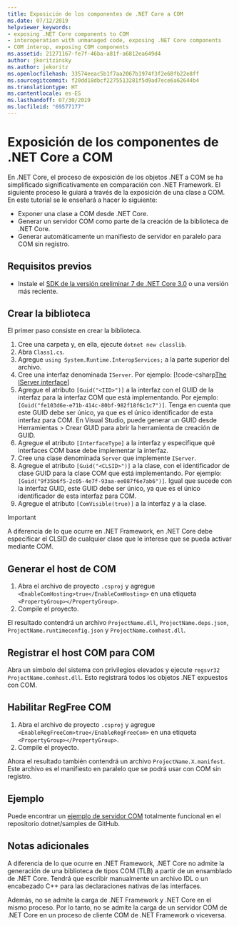 ```yaml
---
title: Exposición de los componentes de .NET Core a COM
ms.date: 07/12/2019
helpviewer_keywords:
- exposing .NET Core components to COM
- interoperation with unmanaged code, exposing .NET Core components
- COM interop, exposing COM components
ms.assetid: 21271167-fe7f-46ba-a81f-a6812ea649d4
author: jkoritzinsky
ms.author: jekoritz
ms.openlocfilehash: 33574eeac5b1f7aa2067b1974f3f2e68fb22e8ff
ms.sourcegitcommit: f20dd18dbcf2275513281f5d9ad7ece6a62644b4
ms.translationtype: HT
ms.contentlocale: es-ES
ms.lasthandoff: 07/30/2019
ms.locfileid: "69577177"
---
```

# <a name="exposing-net-core-components-to-com"></a>Exposición de los componentes de .NET Core a COM

En .NET Core, el proceso de exposición de los objetos .NET a COM se ha simplificado significativamente en comparación con .NET Framework. El siguiente proceso le guiará a través de la exposición de una clase a COM. En este tutorial se le enseñará a hacer lo siguiente:

- Exponer una clase a COM desde .NET Core.
- Generar un servidor COM como parte de la creación de la biblioteca de .NET Core.
- Generar automáticamente un manifiesto de servidor en paralelo para COM sin registro.

## <a name="prerequisites"></a>Requisitos previos

- Instale el [SDK de la versión preliminar 7 de .NET Core 3.0](https://www.microsoft.com/net/core) o una versión más reciente.

## <a name="create-the-library"></a>Crear la biblioteca

El primer paso consiste en crear la biblioteca.

1. Cree una carpeta y, en ella, ejecute `dotnet new classlib`.
2. Abra `Class1.cs`.
3. Agregue `using System.Runtime.InteropServices;` a la parte superior del archivo.
4. Cree una interfaz denominada `IServer`. Por ejemplo: [!code-csharp[The IServer interface](~/samples/core/extensions/COMServerDemo/COMContract/IServer.cs)]
5. Agregue el atributo `[Guid("<IID>")]` a la interfaz con el GUID de la interfaz para la interfaz COM que está implementando. Por ejemplo: `[Guid("fe103d6e-e71b-414c-80bf-982f18f6c1c7")]`. Tenga en cuenta que este GUID debe ser único, ya que es el único identificador de esta interfaz para COM. En Visual Studio, puede generar un GUID desde Herramientas > Crear GUID para abrir la herramienta de creación de GUID.
6. Agregue el atributo `[InterfaceType]` a la interfaz y especifique qué interfaces COM base debe implementar la interfaz.
7. Cree una clase denominada `Server` que implemente `IServer`.
8. Agregue el atributo `[Guid("<CLSID>")]` a la clase, con el identificador de clase GUID para la clase COM que está implementando. Por ejemplo: `[Guid("9f35b6f5-2c05-4e7f-93aa-ee087f6e7ab6")]`. Igual que sucede con la interfaz GUID, este GUID debe ser único, ya que es el único identificador de esta interfaz para COM.
9. Agregue el atributo `[ComVisible(true)]` a la interfaz y a la clase.

> [!IMPORTANT]
> A diferencia de lo que ocurre en .NET Framework, en .NET Core debe especificar el CLSID de cualquier clase que le interese que se pueda activar mediante COM.

## <a name="generate-the-com-host"></a>Generar el host de COM

1. Abra el archivo de proyecto `.csproj` y agregue `<EnableComHosting>true</EnableComHosting>` en una etiqueta `<PropertyGroup></PropertyGroup>`.
2. Compile el proyecto.

El resultado contendrá un archivo `ProjectName.dll`, `ProjectName.deps.json`, `ProjectName.runtimeconfig.json` y `ProjectName.comhost.dll`.

## <a name="register-the-com-host-for-com"></a>Registrar el host COM para COM

Abra un símbolo del sistema con privilegios elevados y ejecute `regsvr32 ProjectName.comhost.dll`. Esto registrará todos los objetos .NET expuestos con COM.

## <a name="enabling-regfree-com"></a>Habilitar RegFree COM

1. Abra el archivo de proyecto `.csproj` y agregue `<EnableRegFreeCom>true</EnableRegFreeCom>` en una etiqueta `<PropertyGroup></PropertyGroup>`.
2. Compile el proyecto.

Ahora el resultado también contendrá un archivo `ProjectName.X.manifest`. Este archivo es el manifiesto en paralelo que se podrá usar con COM sin registro.

## <a name="sample"></a>Ejemplo

Puede encontrar un [ejemplo de servidor COM](https://github.com/dotnet/samples/tree/master/core/extensions/COMServerDemo) totalmente funcional en el repositorio dotnet/samples de GitHub.

## <a name="additional-notes"></a>Notas adicionales

A diferencia de lo que ocurre en .NET Framework, .NET Core no admite la generación de una biblioteca de tipos COM (TLB) a partir de un ensamblado de .NET Core. Tendrá que escribir manualmente un archivo IDL o un encabezado C++ para las declaraciones nativas de las interfaces.

Además, no se admite la carga de .NET Framework y .NET Core en el mismo proceso. Por lo tanto, no se admite la carga de un servidor COM de .NET Core en un proceso de cliente COM de .NET Framework o viceversa.
